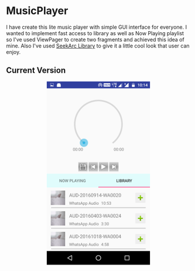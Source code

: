 # MusicPlayer

I have create this lite music player with simple GUI interface for everyone. 
I wanted to implement fast access to library as well as Now Playing playlist so I've used ViewPager to create two fragments and achieved this idea of mine.
Also I've used [SeekArc Library](https://github.com/neild001/SeekArc) to give it a little cool look that user can enjoy.

<h2> Current Version </h2>
<div align="center">
  <img height="500px" src="https://github.com/Veloxigami/MusicPlayer/blob/master/app/src/Screenshot_20180610-101430.png"/>
</div>

